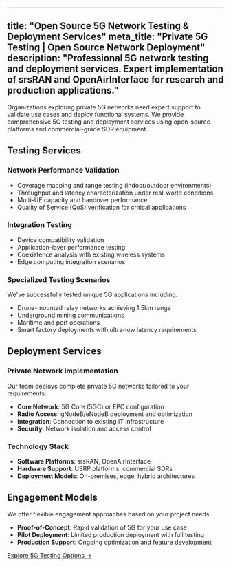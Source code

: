 

---
title: "Open Source 5G Network Testing & Deployment Services"
meta_title: "Private 5G Testing | Open Source Network Deployment"
description: "Professional 5G network testing and deployment services. Expert implementation of srsRAN and OpenAirInterface for research and production applications."
---


Organizations exploring private 5G networks need expert support to validate use cases and deploy functional systems. We provide comprehensive 5G testing and deployment services using open-source platforms and commercial-grade SDR equipment.

## Testing Services

### Network Performance Validation
- Coverage mapping and range testing (indoor/outdoor environments)
- Throughput and latency characterization under real-world conditions
- Multi-UE capacity and handover performance
- Quality of Service (QoS) verification for critical applications

### Integration Testing
- Device compatibility validation
- Application-layer performance testing
- Coexistence analysis with existing wireless systems
- Edge computing integration scenarios

### Specialized Testing Scenarios
We've successfully tested unique 5G applications including:
- Drone-mounted relay networks achieving 1.5km range
- Underground mining communications
- Maritime and port operations
- Smart factory deployments with ultra-low latency requirements

## Deployment Services

### Private Network Implementation
Our team deploys complete private 5G networks tailored to your requirements:

- **Core Network**: 5G Core (5GC) or EPC configuration
- **Radio Access**: gNodeB/eNodeB deployment and optimization
- **Integration**: Connection to existing IT infrastructure
- **Security**: Network isolation and access control

### Technology Stack
- **Software Platforms**: srsRAN, OpenAirInterface
- **Hardware Support**: USRP platforms, commercial SDRs
- **Deployment Models**: On-premises, edge, hybrid architectures

## Engagement Models

We offer flexible engagement approaches based on your project needs:

- **Proof-of-Concept**: Rapid validation of 5G for your use case
- **Pilot Deployment**: Limited production deployment with full testing
- **Production Support**: Ongoing optimization and feature development

[Explore 5G Testing Options →](/contact)









<!-- ---
title: "Open Source 5G"
meta_title: "Open Source 5G development and deployment"
description: "Open Source 5G development and deployment"
image: "/images/5g.png"
draft: false
---


Qoherent are experts in conceptualizing, prototyping, and testing unique implementations of srsRAN.

Qoherent has experience partnering with other companies to explore 5G and OpenRAN technology development, [researching applications of AI on 5G](https://www.youtube.com/watch?v=CQ0ak4I21qk), and we are also working on a [platform for deploying inference applications into a gNodeB](/radiointelligenceapps-ran) for RAN control and JCAS.

Whether you require an indoor testbed for research, or want to develop custom features in your private network, Qoherent's team can support you or develop the solution.

[Contact](/contact/) us today to discuss your open source 5G needs. Our team is ready to work closely with you to create a system that meets your design requirements.


{{< image src="images/gael-cold.jpg" caption="" alt="alter-text" height="" width="" position="center" command="fill" option="q100" class="img-fluid" title="image title"  webp="false" >}} -->
